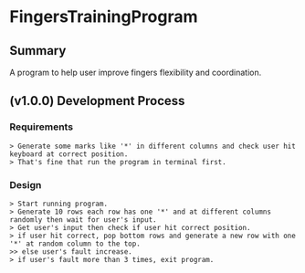 # FingersTrainingProgram

Summary
---
  A program to help user improve fingers flexibility and coordination.

(v1.0.0) Development Process
---
  ### Requirements
    > Generate some marks like '*' in different columns and check user hit keyboard at correct position.
    > That's fine that run the program in terminal first.
  
  ### Design
    > Start running program.
    > Generate 10 rows each row has one '*' and at different columns randomly then wait for user's input.
    > Get user's input then check if user hit correct position.
    > if user hit correct, pop bottom rows and generate a new row with one '*' at random column to the top.
    >> else user's fault increase.
    > if user's fault more than 3 times, exit program.
